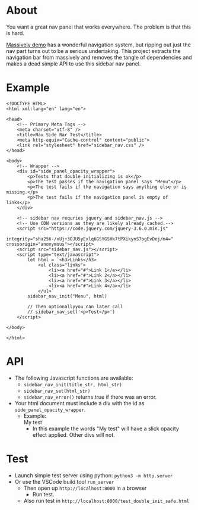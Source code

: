 
# About

You want a great nav panel that works everywhere. The problem is that this is hard.

[Massively demo](https://html5up.net/massively) has a wonderful navigation system,
but ripping out just the nav part turns out to be a serious undertaking. This project
extracts the navigation bar from massively and removes the tangle of dependencies and
makes a dead simple API to use this sidebar nav panel.

# Example
```
<!DOCTYPE HTML>
<html xml:lang="en" lang="en">

<head>
	<!-- Primary Meta Tags -->
	<meta charset="utf-8" />
	<title>Nav Side Bar Test</title>
	<meta http-equiv="Cache-control" content="public">
    <link rel="stylesheet" href="sidebar_nav.css" />
</head>

<body>
	<!-- Wrapper -->
	<div id="side_panel_opacity_wrapper">
		<p>Tests that double initializing is ok</p>
		<p>The test passes if the navigation panel says "Menu"</p>
		<p>The test fails if the navigation says anything else or is missing.</p>
		<p>The test fails if the navigation panel is empty of links</p>
	</div>

	<!-- sidebar nav requries jquery and sidebar_nav.js -->
	<!-- Use CDN versions as they are likely already cached.-->
	<script src="https://code.jquery.com/jquery-3.6.0.min.js"
		integrity="sha256-/xUj+3OJU5yExlq6GSYGSHk7tPXikynS7ogEvDej/m4=" crossorigin="anonymous"></script>
	<script src="sidebar_nav.js"></script>
	<script type="text/javascript">
		let html = `<h3>Links</h3>
			<ul class="links">
				<li><a href="#">Link 1</a></li>
				<li><a href="#">Link 2</a></li>
				<li><a href="#">Link 3</a></li>
				<li><a href="#">Link 4</a></li>
			</ul>`
		sidebar_nav_init("Menu", html)

		// Then optionallyyou can later call
		// sidebar_nav_set('<p>Test</p>')
	</script>

</body>

</html>
```

# API
  * The following Javascript functions are available:
    * `sidebar_nav_init(title_str, html_str)`
    * `sidebar_nav_set(html_str)`
    * `sidebar_nav_error()` returns true if there was an error.
  * Your html document must include a div with the id as `side_panel_opacity_wrapper`.
    * Example: 	<div id="side_panel_opacity_wrapper">My test</div>
      * In this example the words "My test" will have a slick opacity effect applied. Other divs will not.

# Test
  * Launch simple test server using python: `python3 -m http.server`
  * Or use the VSCode build tool `run_server`
    * Then open up `http://localhost:8000` in a browser
      * Run test.
    * Also run test in `http://localhost:8000/test_double_init_safe.html`
